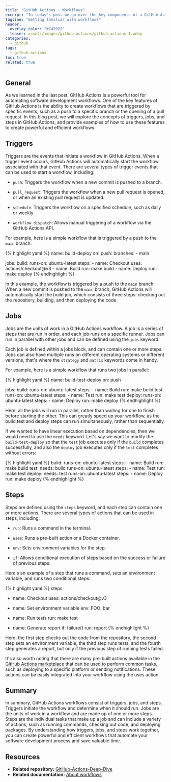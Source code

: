 ```yaml
---
title: "GitHub Actions - Workflows"
excerpt: "In today's post we go over the key components of a GitHub Actions workflow."
tagline: "Getting familiar with workflows"
header:
  overlay_color: "#24292f"
  teaser: assets/images/github-actions/github-actions-1.webp
categories:
  - github
tags:
  - github-actions
toc: true
related: true
---
```


## General

As we learned in the last post, GitHub Actions is a powerful tool for automating software development workflows. One of the key features of GitHub Actions is the ability to create workflows that are triggered by specific events, such as a push to a specific branch or the opening of a pull request. In this blog post, we will explore the concepts of triggers, jobs, and steps in GitHub Actions, and provide examples of how to use these features to create powerful and efficient workflows.

## Triggers

Triggers are the events that initiate a workflow in GitHub Actions. When a trigger event occurs, GitHub Actions will automatically start the workflow associated with that event. There are several types of trigger events that can be used to start a workflow, including:

- `push`: Triggers the workflow when a new commit is pushed to a branch.

- `pull_request`: Triggers the workflow when a new pull request is opened, or when an existing pull request is updated.

- `schedule`: Triggers the workflow on a specified schedule, such as daily or weekly.

- `workflow_dispatch`: Allows manual triggering of a workflow via the GitHub Actions API.

For example, here is a simple workflow that is triggered by a push to the `main` branch:

{% highlight yaml %}
name: build-deploy
on:
  push:
    branches:
    - main

jobs:
  build:
    runs-on: ubuntu-latest
    steps:
    - name: Checkout
      uses: actions/checkout@v3
    - name: Build
      run: make build
    - name: Deploy
      run: make deploy
{% endhighlight %}

In this example, the workflow is triggered by a push to the `main` branch. When a new commit is pushed to the `main` branch, GitHub Actions will automatically start the build job, which consists of three steps: checking out the repository, building, and then deploying the code.

## Jobs

Jobs are the units of work in a GitHub Actions workflow. A job is a series of steps that are run in order, and each job runs on a specific runner. Jobs can run in parallel with other jobs and can be defined using the `jobs` keyword.

Each job is defined within a jobs block, and can contain one or more steps. Jobs can also have multiple runs on different operating systems or different versions, that's where the `strategy` and  `matrix` keywords come in handy.

For example, here is a simple workflow that runs two jobs in parallel:

{% highlight yaml %}
name: build-test-deploy
on: push

jobs:
  build:
    runs-on: ubuntu-latest
    steps:
    - name: Build
      run: make build
  test:
    runs-on: ubuntu-latest
    steps:
    - name: Test
      run: make test
  deploy:
    runs-on: ubuntu-latest
    steps:
    - name: Deploy
      run: make deploy
{% endhighlight %}

Here, all the jobs will run in parallel, rather than waiting for one to finish before starting the other. This can greatly speed up your workflow, as the build,test and deploy steps can run simultaneously, rather than sequentially.

If we wanted to have linear execution based on dependencies, then we would need to use the `needs` keyword. Let's say we want to modify the `build-test-deploy` so that the `test` job executes only if the `build` completes successfully, and also the `deploy` job executes only if the `test` completes without errors:

{% highlight yaml %}
  build:
    runs-on: ubuntu-latest
    steps:
    - name: Build
      run: make build
  test:
    needs: build
    runs-on: ubuntu-latest
    steps:
    - name: Test
      run: make test
  deploy:
    needs: test
    runs-on: ubuntu-latest
    steps:
    - name: Deploy
      run: make deploy
{% endhighlight %}

## Steps

Steps are defined using the `steps` keyword, and each step can contain one or more actions. There are several types of actions that can be used in steps, including:

- `run`: Runs a command in the terminal.

- `uses`: Runs a pre-built action or a Docker container.

- `env`: Sets environment variables for the step.

- `if`: Allows conditional execution of steps based on the success or failure of previous steps.

Here's an example of a step that runs a command, sets an environment variable, and runs two conditional steps:

{% highlight yaml %}
steps:
  - name: Checkout
    uses: actions/checkout@v3

  - name: Set environment variable
    env:
      FOO: bar

  - name: Run tests
    run: make test

  - name: Generate report
    if: failure()
    run: report
{% endhighlight %}

Here, the first step checks out the code from the repository, the second step sets an environment variable, the third step runs tests, and the fourth step generates a report, but only if the previous step of running tests failed.

It's also worth noting that there are many pre-built actions available in the [GitHub Actions marketplace](https://github.com/marketplace) that can be used to perform common tasks, such as deploying to a specific platform or sending notifications. These actions can be easily integrated into your workflow using the uses action.

## Summary

In summary, GitHub Actions workflows consist of triggers, jobs, and steps. Triggers initiate the workflow and determine when it should run. Jobs are the units of work in a workflow and are made up of one or more steps. Steps are the individual tasks that make up a job and can include a variety of actions, such as running commands, checking out code, and deploying packages. By understanding how triggers, jobs, and steps work together, you can create powerful and efficient workflows that automate your software development process and save valuable time.

## Resources

- **Related repository:** [GitHub-Actions-Deep-Dive](https://github.com/christosgalano/GitHub-Actions-Deep-Dive)
- **Related documentation:** [About workflows](https://docs.github.com/en/actions/using-workflows/about-workflows)
